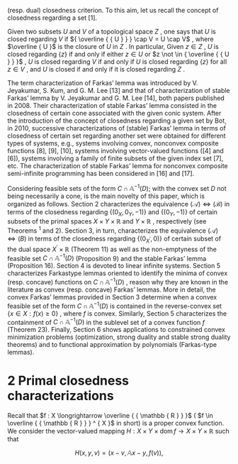 (resp. dual) closedness criterion. To this aim, let us recall the concept of closedness regarding a set [1].  

Given two subsets $U$ and $V$ of a topological space $Z$ , one says that $U$ is closed regarding $V$ if ${ \overline { { U } } } \cap V = U \cap V$ , where $\overline { U }$ is the closure of $U$ in $Z$ . In particular, Given $z \in Z$ , $U$ is closed regarding $\{ z \}$ if and only if either $z \in U$ or $z \not \in { \overline { { U } } }$ , $U$ is closed regarding $V$ if and only if $U$ is closed regarding $\{ z \}$ for all $z \in V$ , and $U$ is closed if and only if it is closed regarding $Z$ .  

The term characterization of Farkas’ lemma was introduced by V. Jeyakumar, S. Kum, and G. M. Lee [13] and that of characterization of stable Farkas’ lemma by V. Jeyakumar and G. M. Lee [14], both papers published in 2008. Their characterization of stable Farkas’ lemma consisted in the closedness of certain cone associated with the given conic system. After the introduction of the concept of closedness regarding a given set by Bot¸ in 2010, successive characterizations of (stable) Farkas’ lemma in terms of closedness of certain set regarding another set were obtained for different types of systems, e.g., systems involving convex, nonconvex composite functions [8], [9], [10], systems involving vector-valued functions ([4] and [6]), systems involving a family of finite subsets of the given index set [7], etc. The characterization of stable Farkas’ lemma for nonconvex composite semi-infinite programming has been considered in [16] and [17].  

Considering feasible sets of the form $C \cap { \mathbb { A } } ^ { - 1 } \left( D \right) ;$ with the convex set $D$ not being necessarily a cone, is the main novelty of this paper, which is organized as follows. Section 2 characterizes the equivalence $( { \mathcal { A } } ) \Longleftrightarrow ( { \mathcal { B } } )$ in terms of the closedness regarding $\{ ( 0 _ { X } , 0 _ { Y } , - 1 ) \}$ and $\{ ( 0 _ { Y } , - 1 ) \}$ of certain subsets of the primal spaces $X \times Y \times \mathbb { R }$ and $Y \times \mathbb { R }$ , respectively (see Theorems $^ { 1 }$ and 2). Section 3, in turn, characterizes the equivalence $( { \mathcal { A } } ) \Longleftrightarrow ( B )$ in terms of the closedness regarding $\{ ( 0 _ { X ^ { \prime } } , 0 ) \}$ of certain subset of the dual space $X ^ { \prime } \times \mathbb { R }$ (Theorem 11) as well as the non-emptyness of the feasible set $C \cap \mathbb { A } ^ { - 1 } \left( D \right)$ (Proposition 9) and the stable Farkas’ lemma (Proposition 16). Section 4 is devoted to linear infinite systems. Section 5 characterizes Farkastype lemmas oriented to identify the minima of convex (resp. concave) functions on $C \cap \mathbb { A } ^ { - 1 } \left( D \right)$ , reason why they are known in the literature as convex (resp. concave) Farkas’ lemmas. More in detail, the convex Farkas’ lemmas provided in Section 3 determine when a convex feasible set of the form $C \cap \mathbb { A } ^ { - 1 } \left( D \right)$ is contained in the reverse-convex set $\left\{ x \in X : f \left( x \right) \geq 0 \right\}$ , where $f$ is convex. Similarly, Section 5 characterizes the containment of $C \cap \mathbb { A } ^ { - 1 } \left( D \right)$ in the sublevel set of a convex function $f$ (Theorem 23). Finally, Section 6 shows applications to constrained convex minimization problems (optimization, strong duality and stable strong duality theorems) and to functional approximation by polynomials (Farkas-type lemmas).  

# 2 Primal closedness characterizations  

Recall that $f : X \longrightarrow \overline { { \mathbb { R } } }$ ( $f \in \overline { { \mathbb { R } } } ^ { X }$ in short) is a proper convex function. We consider the vector-valued mapping $H : X \times Y \times \operatorname { d o m } f \longrightarrow X \times Y \times \mathbb { R }$ such that  

$$
H \left( x , y , v \right) = \left( x - v , \mathbb { A } x - y , f \left( v \right) \right) ,
$$  
